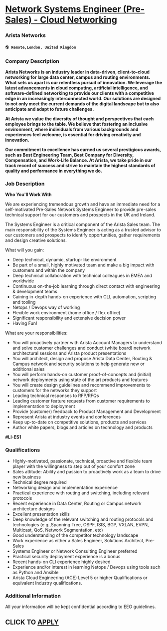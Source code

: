 # [Network Systems Engineer (Pre-Sales) - Cloud Networking](https://www.remotewlb.com/apply/network-systems-engineer-pre-sales-cloud-networking-109914)  
### Arista Networks  
#### `🌎 Remote,London, United Kingdom`  

### **Company Description**

 **Arista Networks is an industry leader in data-driven, client-to-cloud networking for large data center, campus and routing environments. What sets us apart is our relentless pursuit of innovation. We leverage the latest advancements in cloud computing, artificial intelligence, and software-defined networking to provide our clients with a competitive edge in an increasingly interconnected world. Our solutions are designed to not only meet the current demands of the digital landscape but to also anticipate and adapt to future challenges.**

 **At Arista we value the diversity of thought and perspectives that each employee brings to the table. We believe that fostering an inclusive environment, where individuals from various backgrounds and experiences feel welcome, is essential for driving creativity and innovation.**

 **Our commitment to excellence has earned us several prestigious awards, such as Best Engineering Team, Best Company for Diversity, Compensation, and Work-Life Balance. At Arista, we take pride in our track record of success and strive to maintain the highest standards of quality and performance in everything we do.**

###  **Job Description**

 **Who You'll Work With**

We are experiencing tremendous growth and have an immediate need for a self-motivated Pre-Sales Network Systems Engineer to provide pre-sales technical support for our customers and prospects in the UK and Ireland.

The Systems Engineer is a critical component of the Arista Sales team. The main responsibility of the Systems Engineer is acting as a trusted advisor to our customers and prospects to identify opportunities, gather requirements and design creative solutions.

What will you gain:

  * Deep technical, dynamic, startup-like environment
  * Be part of a small, highly motivated team and make a big impact with customers and within the company
  * Deep technical collaboration with technical colleagues in EMEA and worldwide
  * Continuous on-the-job learning through direct contact with engineering & development teams
  * Gaining in-depth hands-on experience with CLI, automation, scripting and tooling
  * Netops / Devops way of working
  * Flexible work environment (home office / flex office)
  * Significant responsibility and extensive decision power
  * Having Fun!

What are your responsibilities:

  * You will proactively partner with Arista Account Managers to understand and solve customer challenges and conduct (white board) network architectural sessions and Arista product presentations
  * You will architect, design and propose Arista Data Center, Routing & Campus network and security solutions to help generate new or additional sales
  * You will perform hands-on customer proof-of-concepts and (initial) network deployments using state of the art products and features
  * You will create design guidelines and recommend improvements to customers for the networks they support
  * Leading technical responses to RFP/RFQs
  * Leading customer feature requests from customer requirements to implementation to deployment
  * Provide (customer) feedback to Product Management and Development
  * Represent Arista at industry events and conferences
  * Keep up-to-date on competitive solutions, products and services
  * Author white papers, blogs and articles on technology and products

 **#LI-ES1**

###  **Qualifications**

  * Highly-motivated, passionate, technical, proactive and flexible team player with the willingness to step out of your comfort zone
  * Sales attitude: Ability and passion to proactively work as a team to drive new business
  * Technical degree required
  * Networking design and implementation experience
  * Practical experience with routing and switching, including relevant protocols
  * Recent experience in Data Center, Routing or Campus network architecture designs
  * Excellent presentation skills
  * Deep knowledge of the relevant switching and routing protocols and technologies (e.g.,Spanning Tree, OSPF, ISIS, BGP, VXLAN, EVPN, Multicast, QoS, Network Segmentation, etc)
  * Good understanding of the competitor technology landscape
  * Work experience as either a Sales Engineer, Solutions Architect, Pre-Sales
  * Systems Engineer or Network Consulting Engineer preferred
  * Practical security deployment experience is a bonus
  * Recent hands-on CLI experience highly desired
  * Experience and/or interest in learning Netops / Devops using tools such as Python and Ansible
  * Arista Cloud Engineering (ACE) Level 5 or higher Qualifications or equivalent Industry qualifications.

###  **Additional Information**

All your information will be kept confidential according to EEO guidelines.

  
## CLICK TO [APPLY](https://www.remotewlb.com/apply/network-systems-engineer-pre-sales-cloud-networking-109914)

